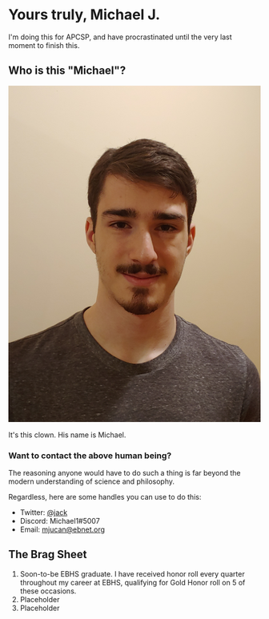 # Yours truly, Michael J.

I'm doing this for APCSP, and have procrastinated until the very last moment to finish this.

## Who is this "Michael"?
![Picture of Me](0524202152b.jpg)

It's this clown. His name is Michael.

### Want to contact the above human being?
The reasoning anyone would have to do such a thing is far beyond the modern understanding of science and philosophy. 

Regardless, here are some handles you can use to do this:
* Twitter: [@jack](https://twitter.com/jack)
* Discord: Michael1#5007
* Email: mjucan@ebnet.org

## The Brag Sheet
1. Soon-to-be EBHS graduate. I have received honor roll every quarter throughout my career at EBHS, qualifying for Gold Honor roll on 5 of these occasions. 
2. Placeholder
3. Placeholder
